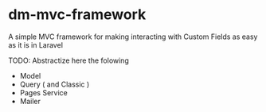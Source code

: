 # dm-mvc-framework
A simple MVC framework for making interacting with Custom Fields as easy as it is in Laravel


TODO: Abstractize here the folowing

- Model
- Query ( and Classic )
- Pages Service
- Mailer
